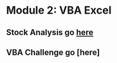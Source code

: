 # Module 2: VBA Excel

## Stock Analysis go [here](https://github.com/amonjaras/stock-analysis/tree/main/GreenStock_Analysis)


## VBA Challenge go [here]

